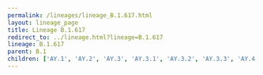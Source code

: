 ```yaml
---
permalink: /lineages/lineage_B.1.617.html
layout: lineage_page
title: Lineage B.1.617
redirect_to: ../lineage.html?lineage=B.1.617
lineage: B.1.617
parent: B.1
children: ['AY.1', 'AY.2', 'AY.3', 'AY.3.1', 'AY.3.2', 'AY.3.3', 'AY.4', 'AY.4.1', 'AY.4.2', 'AY.4.2.1', 'AY.4.2.2', 'AY.4.2.3', 'AY.4.3', 'AY.4.4', 'AY.4.5', 'AY.4.6', 'AY.4.7', 'AY.4.8', 'AY.4.9', 'AY.4.10', 'AY.5', 'AY.5.1', 'AY.5.2', 'AY.5.3', 'AY.5.4', 'AY.5.5', 'AY.6', 'AY.7', 'AY.7.1', 'AY.7.2', 'AY.8', 'AY.9', 'AY.9.1', 'AY.9.2', 'AY.9.2.1', 'AY.9.2.2', 'AY.10', 'AY.11', 'AY.12', 'AY.13', 'AY.14', 'AY.15', 'AY.16', 'AY.16.1', 'AY.17', 'AY.18', 'AY.19', 'AY.20', 'AY.20.1', 'AY.21', 'AY.22', 'AY.23', 'AY.23.1', 'AY.23.2', 'AY.24', 'AY.25', 'AY.25.1', 'AY.25.1.1', 'AY.26', 'AY.26.1', 'AY.27', 'AY.28', 'AY.29', 'AY.29.1', 'AY.30', 'AY.31', 'AY.32', 'AY.33', 'AY.33.1', 'AY.34', 'AY.34.1', 'AY.34.1.1', 'AY.34.2', 'AY.35', 'AY.36', 'AY.37', 'AY.38', 'AY.39', 'AY.39.1', 'AY.39.1.1', 'AY.39.1.2', 'AY.39.1.3', 'AY.39.2', 'AY.40', 'AY.41', 'AY.42', 'AY.42.1', 'AY.43', 'AY.43.1', 'AY.43.2', 'AY.43.3', 'AY.43.4', 'AY.43.5', 'AY.43.6', 'AY.44', 'AY.45', 'AY.46', 'AY.46.1', 'AY.46.2', 'AY.46.3', 'AY.46.4', 'AY.46.5', 'AY.46.6', 'AY.46.6.1', 'AY.47', 'AY.48', 'AY.49', 'AY.50', 'AY.51', 'AY.52', 'AY.53', 'AY.54', 'AY.55', 'AY.56', 'AY.57', 'AY.58', 'AY.59', 'AY.60', 'AY.61', 'AY.62', 'AY.63', 'AY.64', 'AY.65', 'AY.66', 'AY.67', 'AY.68', 'AY.69', 'AY.70', 'AY.71', 'AY.72', 'AY.73', 'AY.74', 'AY.75', 'AY.75.1', 'AY.75.2', 'AY.75.3', 'AY.76', 'AY.77', 'AY.78', 'AY.79', 'AY.80', 'AY.81', 'AY.82', 'AY.83', 'AY.84', 'AY.85', 'AY.86', 'AY.87', 'AY.88', 'AY.89', 'AY.90', 'AY.91', 'AY.91.1', 'AY.92', 'AY.93', 'AY.94', 'AY.95', 'AY.96', 'AY.97', 'AY.98', 'AY.98.1', 'AY.99', 'AY.99.1', 'AY.99.2', 'AY.100', 'AY.101', 'AY.102', 'AY.102.1', 'AY.102.2', 'AY.103', 'AY.104', 'AY.105', 'AY.106', 'AY.107', 'AY.108', 'AY.109', 'AY.110', 'AY.111', 'AY.112', 'AY.112.1', 'AY.113', 'AY.114', 'AY.115', 'AY.116', 'AY.116.1', 'AY.117', 'AY.118', 'AY.119', 'AY.119.1', 'AY.119.2', 'AY.120', 'AY.120.1', 'AY.120.2', 'AY.120.2.1', 'AY.121', 'AY.121.1', 'AY.122', 'AY.122.1', 'AY.122.2', 'AY.122.3', 'AY.123', 'AY.123.1', 'AY.124', 'AY.124.1', 'AY.125', 'AY.126', 'AY.127', 'AY.127.1', 'AY.128', 'AY.129', 'AY.130', 'AY.131', 'B.1.617', 'B.1.617.1', 'B.1.617.2', 'B.1.617.3']
---
```

